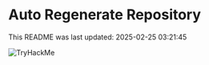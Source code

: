 # Auto Regenerate Repository

This README was last updated: 2025-02-25 03:21:45

 ![TryHackMe](https://tryhackme.com/badge/533634)